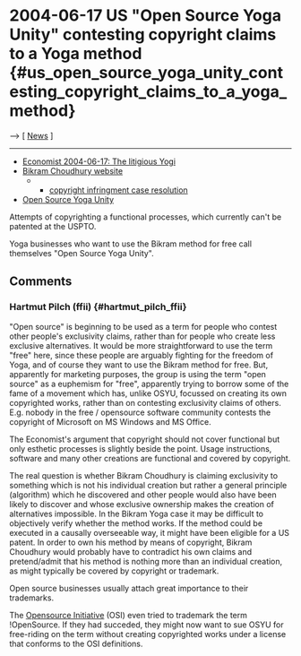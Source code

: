 # 2004-06-17 US \"Open Source Yoga Unity\" contesting copyright claims to a Yoga method {#us_open_source_yoga_unity_contesting_copyright_claims_to_a_yoga_method}

\--\> \[ [ News](SwpatcninoEn "wikilink") \]

------------------------------------------------------------------------

-   [Economist 2004-06-17: The litigious
    Yogi](http://www.economist.com/business/displayStory.cfm?story_id=2765973 "wikilink")
-   [Bikram Choudhury website](http://www.bikramyoga.com/ "wikilink")
    -   -   [copyright infringment case
            resolution](http://www.bikramyoga.com/press/press19.htm "wikilink")
-   [Open Source Yoga Unity](http://www.yogaunity.org/ "wikilink")

Attempts of copyrighting a functional processes, which currently can\'t
be patented at the USPTO.

Yoga businesses who want to use the Bikram method for free call
themselves \"Open Source Yoga Unity\".

## Comments

### Hartmut Pilch (ffii) {#hartmut_pilch_ffii}

\"Open source\" is beginning to be used as a term for people who contest
other people\'s exclusivity claims, rather than for people who create
less exclusive alternatives. It would be more straightforward to use the
term \"free\" here, since these people are arguably fighting for the
freedom of Yoga, and of course they want to use the Bikram method for
free. But, apparently for marketing purposes, the group is using the
term \"open source\" as a euphemism for \"free\", apparently trying to
borrow some of the fame of a movement which has, unlike OSYU, focussed
on creating its own copyrighted works, rather than on contesting
exclusivity claims of others. E.g. nobody in the free / opensource
software community contests the copyright of Microsoft on MS Windows and
MS Office.

The Economist\'s argument that copyright should not cover functional but
only esthetic processes is slightly beside the point. Usage
instructions, software and many other creations are functional and
covered by copyright.

The real question is whether Bikram Choudhury is claiming exclusivity to
something which is not his individual creation but rather a general
principle (algorithm) which he discovered and other people would also
have been likely to discover and whose exclusive ownership makes the
creation of alternatives impossible. In the Bikram Yoga case it may be
difficult to objectively verify whether the method works. If the method
could be executed in a causally overseeable way, it might have been
eligible for a US patent. In order to own his method by means of
copyright, Bikram Choudhury would probably have to contradict his own
claims and pretend/admit that his method is nothing more than an
individual creation, as might typically be covered by copyright or
trademark.

Open source businesses usually attach great importance to their
trademarks.

The [Opensource Initiative](http://www.opensource.org/ "wikilink") (OSI)
even tried to trademark the term !OpenSource. If they had succeded, they
might now want to sue OSYU for free-riding on the term without creating
copyrighted works under a license that conforms to the OSI definitions.
